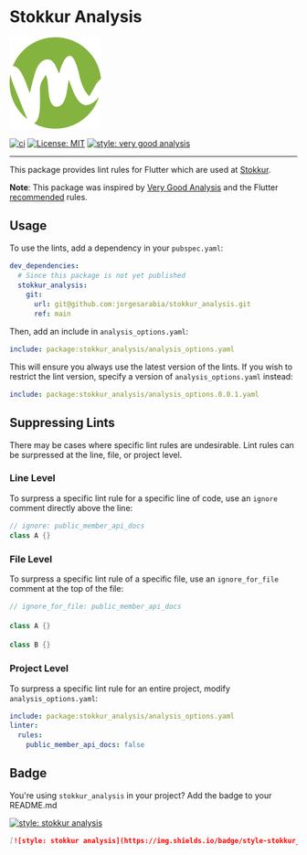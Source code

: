 # Stokkur Analysis

[![Stokkur Analysis](assets/stokkur_logo.svg)][stokkur_link]

[![ci][ci_badge]][ci_badge_link]
[![License: MIT][license_badge]][license_badge_link]
[![style: very good analysis][badge]][badge_link]

<!-- [![pub package][pub_badge]][pub_badge_link] -->
---

This package provides lint rules for Flutter which are used at [Stokkur][stokkur_link]. 

**Note**: This package was inspired by [Very Good Analysis][vgv_link] and the Flutter [recommended][flutter_lints_link] rules.

## Usage

To use the lints, add a dependency in your `pubspec.yaml`:

```yaml
dev_dependencies:
  # Since this package is not yet published
  stokkur_analysis:
    git:
      url: git@github.com:jorgesarabia/stokkur_analysis.git
      ref: main 
```

Then, add an include in `analysis_options.yaml`:

```yaml
include: package:stokkur_analysis/analysis_options.yaml
```

This will ensure you always use the latest version of the lints. If you wish to restrict the lint version, specify a version of `analysis_options.yaml` instead:

```yaml
include: package:stokkur_analysis/analysis_options.0.0.1.yaml
```

## Suppressing Lints

There may be cases where specific lint rules are undesirable. Lint rules can be surpressed at the line, file, or project level.

### Line Level

To surpress a specific lint rule for a specific line of code, use an `ignore` comment directly above the line:

```dart
// ignore: public_member_api_docs
class A {}
```

### File Level

To surpress a specific lint rule of a specific file, use an `ignore_for_file` comment at the top of the file:

```dart
// ignore_for_file: public_member_api_docs

class A {}

class B {}
```

### Project Level

To surpress a specific lint rule for an entire project, modify `analysis_options.yaml`:

```yaml
include: package:stokkur_analysis/analysis_options.yaml
linter:
  rules:
    public_member_api_docs: false
```

## Badge

You're using `stokkur_analysis` in your project? Add the badge to your README.md 

[![style: stokkur analysis][badge]][badge_link]

```md
[![style: stokkur analysis](https://img.shields.io/badge/style-stokkur_analysis-green?logo=Flutter&logoColor=blue)](https://github.com/jorgesarabia/stokkur_analysis)
```

[badge]: https://img.shields.io/badge/style-stokkur_analysis-green?logo=Flutter&logoColor=blue
[badge_link]: https://github.com/jorgesarabia/stokkur_analysis
[license_badge]: https://img.shields.io/badge/license-MIT-blue.svg
[license_badge_link]: https://opensource.org/licenses/MIT
<!-- [pub_badge]: https://img.shields.io/pub/v/stokkur_analysis.svg -->
<!-- [pub_badge_link]: https://pub.dartlang.org/packages/stokkur_analysis -->
[ci_badge]: https://github.com/jorgesarabia/stokkur_analysis/workflows/ci/badge.svg
[ci_badge_link]: https://github.com/jorgesarabia/stokkur_analysis/actions
[stokkur_link]: https://designsprint.stokkur.is
[vgv_link]: https://pub.dev/packages/very_good_analysis
[flutter_lints_link]: https://pub.dev/packages/flutter_lints